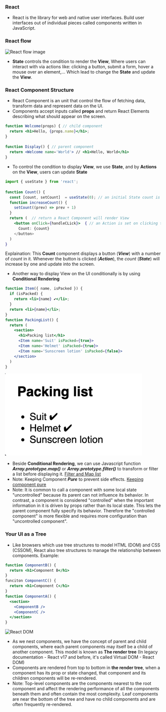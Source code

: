 ### **React**
- React is the library for web and native user interfaces. Build user interfaces out of individual pieces called components written in JavaScript.

### **React flow**
![React flow image](https://redux.js.org/assets/images/one-way-data-flow-04fe46332c1ccb3497ecb04b94e55b97.png)
- **State** controls the condition to render the **View**, Where users can interact with via actions like: clicking a button, submit a form, hover a mouse over an element,... Which lead to change the **State** and update the **View**. 

### **React Component Structure**
- React Component is an unit that control the flow of fetching data, transform data and represent data on the UI.
- Components accept inputs called **props** and return React Elements describing what should appear on the screen.
```jsx
function Welcome(props) { // child component
  return <h1>Hello, {props.name}</h1>;
}

function Display() { // parent component
  return <Welcome name='World'> // <h1>Hello, World</h1>
}
```

- To control the condition to display **View**, we use **State**, and by **Actions** on the **View**, users can update **State**
```jsx
import { useState } from 'react';

function Count() {
  const [count, setCount]  = useState(0); // an initial State count is 0
  function increaseCount() {
    setCount((prev) => prev + 1)
  }
  return (  // return a React Component will render View
    <button onClick={handleCLick}>  { // an Action is set on clicking the button }
      Count: {count}
    </button>
  )
}
```
Explaination: This **Count** component displays a button (***View***) with a number of *count* in it. Whenever the button is clicked (***Action***), the *count* (***State***) will increase by one and update into the screen.

- Another way to display View on the UI conditionally is by using **Conditional Rendering**
```jsx
function Item({ name, isPacked }) {
  if (isPacked) {
    return <li>{name} ✔</li>;
  }
  return <li>{name}</li>;
}
function PackingList() {
  return (
    <section>
      <h1>Packing list</h1>
      <Item name='Suit' isPacked={true}>
      <Item name='Helmet' isPacked={true}>
      <Item name='Sunscreen lotion' isPacked={false}>
    </section>
  )
}
```
![Conditional rendering](../images/conditional-rendering.png)

- Beside **Conditional Rendering**, we can use Javascript function ***Array.prototype.map()*** or ***Array.prototype.filter()*** to transform or filter a list before displaying it. [Filter and Map list](https://react.dev/learn/rendering-lists)
- Note: Keeping Component ***Pure*** to prevent side effects. [Keeping component pure](https://react.dev/learn/keeping-components-pure)
- Note: It is common to call a component with some local state "uncontrolled" because its parent can not influence its behavior. In contrast, a component is considered "controlled" when the important information in it is driven by props rather than its local state. This lets the parent component fully specify its behavior. Therefore the "controlled component" is more flexible and requires more configuration than "uncontrolled component".

### **Your UI as a Tree**

- Like browsers which use tree structures to model HTML (DOM) and CSS (CSSOM), React also tree structures to manage the relationship between components. Example:
```jsx
function ComponentB() {
  return <h1>Component B</h1>
}
funciton ComponentC() {
  return <h1>Component C</h1>
}
function ComponentA() {
  <section>
    <ComponentB />
    <ComponentC />
  </section>
}
```

![React DOM](https://react.dev/_next/image?url=%2Fimages%2Fdocs%2Fdiagrams%2Fpreserving_state_dom_tree.dark.png&w=1920&q=75)

- As we nest components, we have the concept of parent and child components, where each parent components may itself be a child of another component. This model is known as **The render tree** (In legacy documentation - React v17 and before, it's called Virtual DOM - React DOM)
- Components are rendered from top to bottom in **the render tree**, when a component has its prop or state changed, that component and its children components will be re-rendered.
- Note: Top-level components are the components nearest to the root component and affect the rendering performance of all the components beneath them and often contain the most complexity. Leaf components are near the bottom of the tree and have no child components and are often frequently re-rendered.